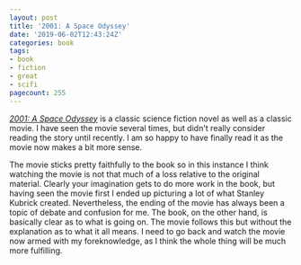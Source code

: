 ```yaml
---
layout: post
title: '2001: A Space Odyssey'
date: '2019-06-02T12:43:24Z'
categories: book
tags:
- book
- fiction
- great
- scifi
pagecount: 255
---
```


[*2001: A Space Odyssey*][book-amaz] is a classic science fiction novel as well as a classic movie.
I have seen the movie several times, but didn't really consider reading the story until recently. I
am so happy to have finally read it as the movie now makes a bit more sense.

The movie sticks pretty faithfully to the book so in this instance I think watching the movie is not
that much of a loss relative to the original material. Clearly your imagination gets to do more work
in the book, but having seen the movie first I ended up picturing a lot of what Stanley Kubrick
created. Nevertheless, the ending of the movie has always been a topic of debate and confusion for
me. The book, on the other hand, is basically clear as to what is going on. The movie follows this
but without the explanation as to what it all means. I need to go back and watch the movie now armed
with my foreknowledge, as I think the whole thing will be much more fulfilling.

[book-amaz]:      https://www.amazon.com/2001-Space-Odyssey-ebook/dp/B01A6E8EQ6
